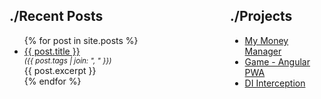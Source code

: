 <div style="display: flex">
  <div style="flex: 1 1 70%">
    <h2>./Recent Posts</h2>
    <ul>
      {% for post in site.posts %}
        <li>
          <a href="{{ post.url }}">{{ post.title }}</a>
          <small style="display: block; font-style: italic">
            ({{ post.tags | join: ", " }})
          </small>
          <div style="margin-right: 50px; text-align: justify">{{ post.excerpt }}</div>
        </li>
      {% endfor %}
    </ul>
  </div>
  <div style="flex: 1 1 30%">
    <h2>./Projects</h2>
    <ul>
      <li><a href="#">My Money Manager</a></li>
      <li><a href="#">Game - Angular PWA</a></li>
      <li><a href="#">DI Interception</a></li>
    </ul>
  </div>
</div>

